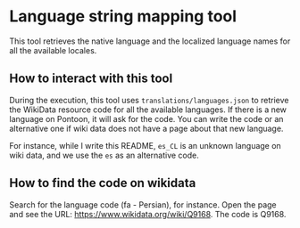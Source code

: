 # Language string mapping tool

This tool retrieves the native language and the localized language names for
all the available locales.

## How to interact with this tool

During the execution, this tool uses `translations/languages.json` to retrieve
the WikiData resource code for all the available languages. If there is a new
language on Pontoon, it will ask for the code.  You can write the code or an
alternative one if wiki data does not have a page about that new language.

For instance, while I write this README, `es_CL` is an unknown language on wiki
data, and we use the `es` as an alternative code.

## How to find the code on wikidata

Search for the language code (fa - Persian), for instance. Open the page and
see the URL: https://www.wikidata.org/wiki/Q9168. The code is Q9168.
